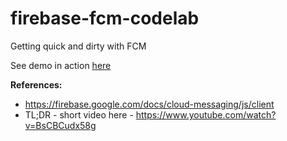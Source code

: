 # firebase-fcm-codelab
Getting quick and dirty with FCM

See demo in action [here](https://profnandaa.github.io/firebase-fcm-codelab/)

**References:**
- https://firebase.google.com/docs/cloud-messaging/js/client
- TL;DR - short video here - https://www.youtube.com/watch?v=BsCBCudx58g
